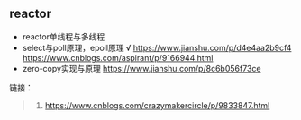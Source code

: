 ## reactor

-   reactor单线程与多线程
-   select与poll原理，epoll原理  √
https://www.jianshu.com/p/d4e4aa2b9cf4
https://www.cnblogs.com/aspirant/p/9166944.html
-   zero-copy实现与原理 
https://www.jianshu.com/p/8c6b056f73ce






链接：
>1. https://www.cnblogs.com/crazymakercircle/p/9833847.html
